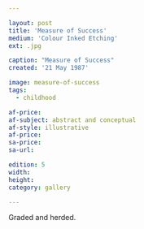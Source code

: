 ```yaml
---

layout: post
title: 'Measure of Success'
medium: 'Colour Inked Etching'
ext: .jpg

caption: "Measure of Success"
created: '21 May 1987'

image: measure-of-success
tags:
  - childhood

af-price:
af-subject: abstract and conceptual
af-style: illustrative
af-price:
sa-price:
sa-url:

edition: 5
width:
height:
category: gallery

---
```


Graded and herded.
